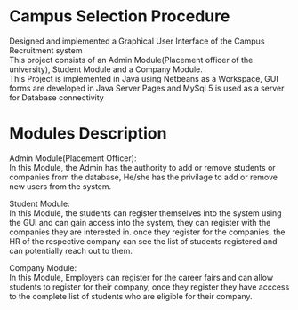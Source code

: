 # Campus Selection Procedure
Designed and implemented a Graphical User Interface of the Campus Recruitment system  
This project consists of an Admin Module(Placement officer of the university), Student Module and a Company Module.  
This Project is implemented in Java using Netbeans as a Workspace, GUI forms are developed in Java Server Pages and MySql 5 is used as a server for Database connectivity

# Modules Description

Admin Module(Placement Officer):  
In this Module, the Admin has the authority to add or remove students or companies from the database, He/she has the privilage to add or remove new users from the system.  

Student Module:  
In this Module, the students can register themselves into the system using the GUI and can gain access into the system, they can register with the companies they are interested in. once they register for the companies, the HR of the respective company can see the list of students registered and can potentially reach out to them.

Company Module:  
In this Module, Employers can register for the career fairs and can allow students to register for their company, once they register they have acccess to the complete list of students who are eligible for their company. 
